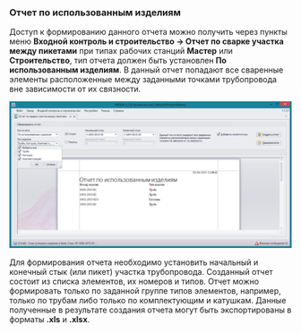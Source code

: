 ﻿### Отчет по использованным изделиям 

Доступ к формированию данного отчета можно получить через пункты меню **Входной контроль и строительство -> Отчет по сварке участка между пикетами** при типах рабочих станций **Мастер** или **Строительство**, тип отчета должен быть установлен **По использованным изделиям**. В данный отчет попадают все сваренные элементы расположенные между заданными точками трубопровода вне зависимости от их связности. 

![_report_used_product.png](_report_used_product.png "Отчет по использованным изделиям")

Для формирования отчета необходимо установить начальный и конечный стык (или пикет) участка трубопровода. Созданный отчет состоит из списка элементов, их номеров и типов. Отчет можно формировать только по заданной группе типов элементов, например, только по трубам либо только по комплектующим и катушкам. Данные полученные в результате создания отчета могут быть экспортированы в форматы **.xls** и **.xlsx**.